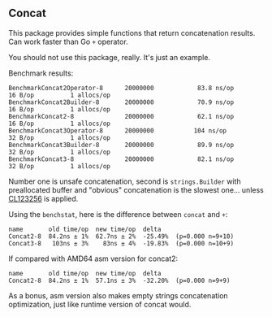 ## Concat

This package provides simple functions that return concatenation results.
Can work faster than Go `+` operator.

You should not use this package, really. It's just an example.

Benchmark results:

```
BenchmarkConcat2Operator-8   	20000000	        83.8 ns/op	      16 B/op	       1 allocs/op
BenchmarkConcat2Builder-8    	20000000	        70.9 ns/op	      16 B/op	       1 allocs/op
BenchmarkConcat2-8           	20000000	        62.1 ns/op	      16 B/op	       1 allocs/op
BenchmarkConcat3Operator-8   	20000000	       104 ns/op	      32 B/op	       1 allocs/op
BenchmarkConcat3Builder-8    	20000000	        89.9 ns/op	      32 B/op	       1 allocs/op
BenchmarkConcat3-8           	20000000	        82.1 ns/op	      32 B/op	       1 allocs/op
```

Number one is unsafe concatenation, second is `strings.Builder` with preallocated
buffer and "obvious" concatenation is the slowest one... unless [CL123256](https://go-review.googlesource.com/c/go/+/123256) is applied.

Using the `benchstat`, here is the difference between `concat` and `+`:

```
name       old time/op  new time/op  delta
Concat2-8  84.2ns ± 1%  62.7ns ± 2%  -25.49%  (p=0.000 n=9+10)
Concat3-8   103ns ± 3%    83ns ± 4%  -19.83%  (p=0.000 n=10+9)
```

If compared with AMD64 asm version for concat2:

```
name       old time/op  new time/op  delta
Concat2-8  84.2ns ± 1%  57.1ns ± 3%  -32.20%  (p=0.000 n=9+9)
```

As a bonus, asm version also makes empty strings concatenation optimization,
just like runtime version of concat would.
